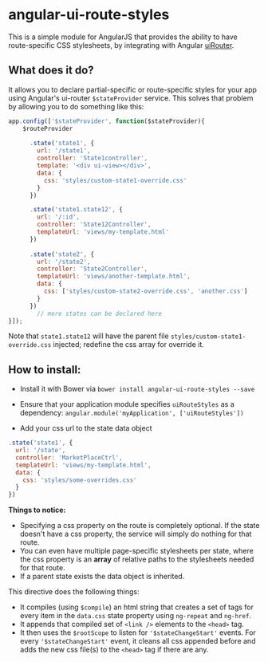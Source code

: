 angular-ui-route-styles
====================

This is a simple module for AngularJS that provides the ability to have route-specific CSS stylesheets, by integrating with Angular [uiRouter](https://github.com/angular-ui/ui-router).

What does it do?
---------------

It allows you to declare partial-specific or route-specific styles for your app using
Angular's ui-router `$stateProvider` service. This solves that problem by allowing you to do something like this:

```javascript
app.config(['$stateProvider', function($stateProvider){
    $routeProvider
    
      .state('state1', {
        url: '/state1',
        controller: 'State1controller',
        template: '<div ui-view></div>',
        data: {
          css: 'styles/custom-state1-override.css'
        }
      })

      .state('state1.state12', {
        url: '/:id',
        controller: 'State12Controller',
        templateUrl: 'views/my-template.html'
      })
      
      .state('state2', {
        url: '/state2',
        controller: 'State2Controller',
        templateUrl: 'views/another-template.html',
        data: {
          css: ['styles/custom-state2-override.css', 'another.css']
        }
      })
        // more states can be declared here
}]);
```

Note that `state1.state12` will have the parent file `styles/custom-state1-override.css` injected; redefine the css array for override it.

How to install:
---------------

 * Install it with Bower via `bower install angular-ui-route-styles --save`

 * Ensure that your application module specifies `uiRouteStyles` as a dependency: `angular.module('myApplication', ['uiRouteStyles'])`

 * Add your css url to the state data object
```javascript
.state('state1', {
  url: '/state',
  controller: 'MarketPlaceCtrl',
  templateUrl: 'views/my-template.html',
  data: {
    css: 'styles/some-overrides.css'
  }
})
```

**Things to notice:**
* Specifying a css property on the route is completely optional. If the state doesn't have a css property, the service will simply do nothing for that route.
* You can even have multiple page-specific stylesheets per state, where the css property is an **array** of relative paths to the stylesheets needed for that route.
* If a parent state exists the data object is inherited.


This directive does the following things:

* It compiles (using `$compile`) an html string that creates a set of <link /> tags for every item in the `data.css` state property using `ng-repeat` and `ng-href`.
* It appends that compiled set of `<link />` elements to the `<head>` tag.
* It then uses the `$rootScope` to listen for `'$stateChangeStart'` events. For every `'$stateChangeStart'` event, it cleans all css appended before and adds the new css file(s) to the `<head>` tag if there are any.
